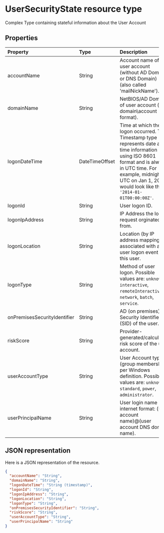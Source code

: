 # UserSecurityState resource type

Complex Type containing stateful information about the User Account

## Properties

| Property   | Type |Description|
|:---------------|:--------|:----------|
|accountName|String|Account name of user account (without AD Domain or DNS Domain) - (also called 'mailNickName').|
|domainName|String|NetBIOS/AD Domain of user account (i.e. domain\account format).|
|logonDateTime|DateTimeOffset|Time at which the logon occurred. The Timestamp type represents date and time information using ISO 8601 format and is always in UTC time. For example, midnight UTC on Jan 1, 2014 would look like this: `'2014-01-01T00:00:00Z'`.|
|logonId|String|User logon ID.|
|logonIpAddress|String|IP Address the logon request orginated from.|
|logonLocation|String|Location (by IP address mapping) associated with a user logon event by this user.|
|logonType|String|Method of user logon. Possible values are: `unknown`, `interactive`, `remoteInteractive`, `network`, `batch`, `service`.|
|onPremisesSecurityIdentifier|String|AD (on premises) Security Identifier (SID) of the user.|
|riskScore|String|Provider-generated/calculated risk score of the user account.|
|userAccountType|String|User Account type (group membership), per Windows definition. Possible values are: `unknown`, `standard`, `power`, `administrator`.|
|userPrincipalName|String|User login name - internet format: (user account name)@(user account DNS domain name).|

## JSON representation

Here is a JSON representation of the resource.

<!-- {
  "blockType": "resource",
  "optionalProperties": [

  ],
  "@odata.type": "microsoft.graph.UserSecurityState"
}-->

```json
{
  "accountName": "String",
  "domainName": "String",
  "logonDateTime": "String (timestamp)",
  "logonId": "String",
  "logonIpAddress": "String",
  "logonLocation": "String",
  "logonType": "String",
  "onPremisesSecurityIdentifier": "String",
  "riskScore": "String",
  "userAccountType": "String",
  "userPrincipalName": "String"
}

```

<!-- uuid: 8fcb5dbc-d5aa-4681-8e31-b001d5168d79
2015-10-25 14:57:30 UTC -->
<!-- {
  "type": "#page.annotation",
  "description": "UserSecurityState resource",
  "keywords": "",
  "section": "documentation",
  "tocPath": ""
}-->